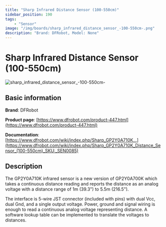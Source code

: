 ```yaml
---
title: "Sharp Infrared Distance Sensor (100-550cm)"
sidebar_position: 190
tags:
    - "Sensor"
image: "/img/boards/sharp_infrared_distance_sensor_-100-550cm-.png"
description: "Brand: DFRobot, Model: None"
---
```

# Sharp Infrared Distance Sensor (100-550cm)

![sharp_infrared_distance_sensor_-100-550cm-](/img/boards/sharp_infrared_distance_sensor_-100-550cm-.png)

## Basic information

**Brand**: DFRobot

**Product page**: [https://www.dfrobot.com/product-447.html](https://www.dfrobot.com/product-447.html)

**Documentation**: [https://www.dfrobot.com/wiki/index.php/Sharp_GP2Y0A710K...](https://www.dfrobot.com/wiki/index.php/Sharp_GP2Y0A710K_Distance_Sensor_(100-550cm)_SKU:_SEN0085)

## Description

The GP2Y0A710K infrared sensor is a new version of GP2Y0A700K which takes a continuous distance reading and reports the distance as an analog voltage with a distance range of 1m \(39\.3"\) to 5\.5m \(216\.5"\)\.



The interface is 5\-wire JST connector \(included with pins\) with dual Vcc, dual Gnd, and a single output voltage\. Power, ground and signal wiring is enough to read a continuous analog voltage representing distance\. A software lookup table can be implemented to translate the voltages to distances\.

